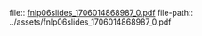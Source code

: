 file:: [fnlp06slides_1706014868987_0.pdf](../assets/fnlp06slides_1706014868987_0.pdf)
file-path:: ../assets/fnlp06slides_1706014868987_0.pdf

